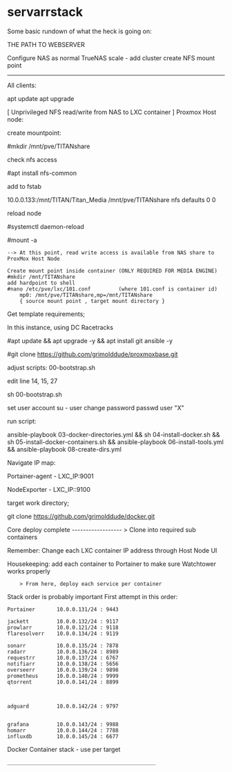 # servarrstack


Some basic rundown of what the heck is going on:

THE PATH TO WEBSERVER

Configure NAS as normal
TrueNAS scale - 
	add cluster
	create NFS mount point

****

All clients:

apt update
apt upgrade 
								
[ Unprivileged NFS read/write from NAS to LXC container ]
Proxmox Host node:

create mountpoint:

#mkdir /mnt/pve/TITANshare

check nfs access

#apt install nfs-common

add to fstab

10.0.0.133:/mnt/TITAN/Titan_Media /mnt/pve/TITANshare nfs defaults 0 0

reload node 

#systemctl daemon-reload

#mount -a
	
	--> At this point, read write access is available from NAS share to ProxMox Host Node
	
	Create mount point inside container (ONLY REQUIRED FOR MEDIA ENGINE)
	#mkdir /mnt/TITANshare
	add hardpoint to shell
	#nano /etc/pve/lxc/101.conf  		(where 101.conf is container id)
		mp0: /mnt/pve/TITANshare,mp=/mnt/TITANshare
		{ source mount point , target mount directory }
	
	
Get template requirements;

In this instance, using DC Racetracks

#apt update && apt upgrade -y && apt install git ansible -y

#git clone https://github.com/grimolddude/proxmoxbase.git

adjust scripts: 00-bootstrap.sh 

edit line 14, 15, 27

sh 00-bootstrap.sh 

set user account
su - user
change password
passwd user "X"

run script:

 ansible-playbook 03-docker-directories.yml && sh 04-install-docker.sh && sh 05-install-docker-containers.sh && ansible-playbook 06-install-tools.yml && ansible-playbook 08-create-dirs.yml

Navigate IP map:

Portainer-agent - LXC_IP:9001

NodeExporter - LXC_IP::9100

target work directory;

git clone https://github.com/grimolddude/docker.git

Core deploy complete ------------------ > Clone into required sub containers

Remember: Change each LXC container IP address through Host Node UI

Housekeeping: add each container to Portainer to make sure Watchtower works properly

		> From here, deploy each service per container
		
Stack order is probably important
First attempt in this order:

	Portainer		10.0.0.131/24 : 9443

	jackett			10.0.0.132/24 : 9117
	prowlarr		10.0.0.121/24 : 9118
	flaresolverr	10.0.0.134/24 : 9119

	sonarr			10.0.0.135/24 : 7878
	radarr			10.0.0.136/24 : 8989
	requestrr		10.0.0.137/24 : 6767
	notifiarr		10.0.0.138/24 : 5656
	overseerr		10.0.0.139/24 : 9898
	prometheus		10.0.0.140/24 : 9999
	qtorrent		10.0.0.141/24 : 8899



	adguard			10.0.0.142/24 : 9797


	grafana			10.0.0.143/24 : 9988
	homarr			10.0.0.144/24 : 7788
	influxdb		10.0.0.145/24 : 6677




Docker Container stack - use per target


	  
	________________________________________________
	

